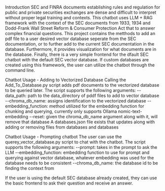 Introduction
SEC and FINRA documents establishing rules and regulation for public and private securities exchanges are dense and difficult to interpret without proper legal training and contexts. This chatbot uses LLM + RAG framework with the context of the SEC documents from 1933, 1934 and Dodd-Frank Wall Street Reform & Consumer Protection Act that to answer complex financial questions.
This project contains the metthods to add an pdf file to a user desired vector database seperate from the SEC documentation, or to further add to the current SEC documentation in the database. Furthermore, it provides visualization for what documents are in the 
database. Finally, there is a very simple frontend for the dfault SEC chatbot with the default SEC vector database. If custom databases are created using this framework, the user can utilize the chatbot through the command line.

Chatbot Usage - Adding to Vectorized Database
Calling the Add_To_Database.py script adds pdf documents to the vectorized database to be queried later. The script supports the following arguments:
--data_path: path to the data_directory of pddf files to add to vector database
--chroma_db_name: assigns identification to the vectorized database
--embedding_function: method utilized for the embedding function for chunking and querying, currently only supports Ollama nomic-text-embedding
--reset: given the chroma_db_name argument along with it, will remove that database
A databases.json file exists that updates along with adding or removing files from databases and databases

Chatbot Usage - Prompting chatbot
The user can use the querey_vector_database.py script to chat with the chatbot. The script supports the following arguments:
--prompt: takes in the prompt to ask the LLM
--embedding_function: embedding function to use for prompt and querying against vector database, whatever embedding was used for the database needs to be consistent
--chroma_db_name: the database id to be finding the context from

If the user is using the default SEC database already created, they can use the basic frontend to ask their question and receive an answer.




